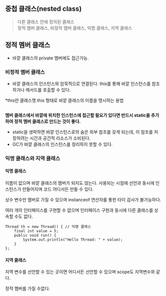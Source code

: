 ## 중첩 클래스(nested class)

>다른 클래스 안에 정의된 클래스  
정적 멤버 클래스, 비정적 멤버 클래스, 익명 클래스, 지역 클래스

## 정적 멤버 클래스
- 바깥 클래스의 private 멤버에도 접근가능.

### 비정적 멤버 클래스  
- 바깥 클래스의 인스턴스와 암묵적으로 연결된다. this를 통해 바깥 인스턴스를 참조하거나 메서드를 호출할 수 있다.

*this란 클래스명.this 형태로 바깥 클래스의 이름을 명시하는 용법

```
```

**멤버 클래스에서 바깥에 위치한 인스턴스에 접근할 필요가 있다면 반드시 static을 추가하여 정적 멤버 클래스로 만드는 것이 좋다.**
- static을 생략하면 바깥 인스턴스로의 숨은 외부 참조를 갖게 되는데, 이 참조를 저장하려는 시간과 공간적 리소스가 소비된다.
- GC가 바깥 클래스의 인스턴스를 정리하지 못할 수 있다.

### 익명 클래스와 지역 클래스

#### 익명 클래스

이름이 없으며 바깥 클래스의 멤버가 되지도 않는다. 사용되는 시점에 선언과 동시에 인스턴스가 만들어지며 코드 어디서든 만들 수 있다.

상수 변수만 멤버로 가질 수 있으며 instanceof 연산자를 통한 타이 검사가 불가능하다.

여러 개의 인터페이스를 구현할 수 없으며 인터페이스 구현과 동시에 다른 클래스를 상속할 수도 없다.


```
Thread th = new Thread() { // 익명 클래스
    final int value = 5;
    public void run() {
        System.out.println("Hello Thread: " + value);
    }
};
```

#### 지역 클래스

지역 변수를 선언할 수 있는 곳이면 어디서든 선언할 수 있으며 scope도 지역변수와 같다.

정적 멤버를 가질 수없다.

```

```








